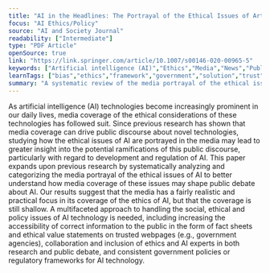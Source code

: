 ```yaml
---
title: "AI in the Headlines: The Portrayal of the Ethical Issues of Artificial Intelligence in the Media"
focus: "AI Ethics/Policy"
source: "AI and Society Journal"
readability: ["Intermediate"]
type: "PDF Article"
openSource: true
link: "https://link.springer.com/article/10.1007/s00146-020-00965-5"
keywords: ["Artificial intelligence (AI)","Ethics","Media","News","Public discourse","Public policy"]
learnTags: ["bias","ethics","framework","government","solution","trust"]
summary: "A systematic review of the media portrayal of the ethical issues of AI that aims to better understand how media coverage of these issues may shape public debate about AI.  "
---
```

As artificial intelligence (AI) technologies become increasingly prominent in our daily lives, media coverage of the ethical considerations of these technologies has followed suit. Since previous research has shown that media coverage can drive public discourse about novel technologies, studying how the ethical issues of AI are portrayed in the media may lead to greater insight into the potential ramifications of this public discourse, particularly with regard to development and regulation of AI. This paper expands upon previous research by systematically analyzing and categorizing the media portrayal of the ethical issues of AI to better understand how media coverage of these issues may shape public debate about AI. Our results suggest that the media has a fairly realistic and practical focus in its coverage of the ethics of AI, but that the coverage is still shallow. A multifaceted approach to handling the social, ethical and policy issues of AI technology is needed, including increasing the accessibility of correct information to the public in the form of fact sheets and ethical value statements on trusted webpages (e.g., government agencies), collaboration and inclusion of ethics and AI experts in both research and public debate, and consistent government policies or regulatory frameworks for AI technology.
